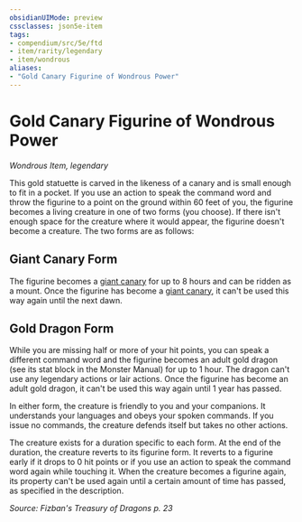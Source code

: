 ```yaml
---
obsidianUIMode: preview
cssclasses: json5e-item
tags:
- compendium/src/5e/ftd
- item/rarity/legendary
- item/wondrous
aliases: 
- "Gold Canary Figurine of Wondrous Power"
---
```

# Gold Canary Figurine of Wondrous Power
*Wondrous Item, legendary*  


This gold statuette is carved in the likeness of a canary and is small enough to fit in a pocket. If you use an action to speak the command word and throw the figurine to a point on the ground within 60 feet of you, the figurine becomes a living creature in one of two forms (you choose). If there isn't enough space for the creature where it would appear, the figurine doesn't become a creature. The two forms are as follows:

## Giant Canary Form

The figurine becomes a [giant canary](compendium/bestiary/beast/giant-canary-ftd.md) for up to 8 hours and can be ridden as a mount. Once the figurine has become a [giant canary](compendium/bestiary/beast/giant-canary-ftd.md), it can't be used this way again until the next dawn.

## Gold Dragon Form

While you are missing half or more of your hit points, you can speak a different command word and the figurine becomes an adult gold dragon (see its stat block in the Monster Manual) for up to 1 hour. The dragon can't use any legendary actions or lair actions. Once the figurine has become an adult gold dragon, it can't be used this way again until 1 year has passed.

In either form, the creature is friendly to you and your companions. It understands your languages and obeys your spoken commands. If you issue no commands, the creature defends itself but takes no other actions.

The creature exists for a duration specific to each form. At the end of the duration, the creature reverts to its figurine form. It reverts to a figurine early if it drops to 0 hit points or if you use an action to speak the command word again while touching it. When the creature becomes a figurine again, its property can't be used again until a certain amount of time has passed, as specified in the description.

*Source: Fizban's Treasury of Dragons p. 23*